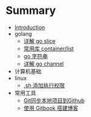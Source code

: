 # Summary

* [Introduction](README.md)
* golang
    * [详解 go slice](golang/slice.md)
    * [常用库 container/list](golang/list.md)
    * [go 字符串](golang/string.md)
    * [详解 go channel](golang/channel.md)
* 计算机基础
* linux
    - [.sh 添加执行权限](linux/chmod.md)
* 常用工具
    * [Git同步本地项目到Github](other/git.md)
    * [使用 Gitbook 搭建博客](other/gitbook.md)

